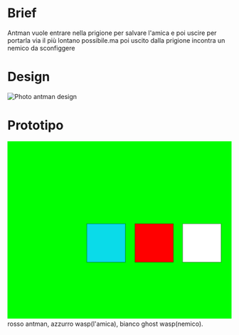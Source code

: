 # Brief
Antman vuole entrare nella prigione per salvare l'amica e poi uscire per portarla via il più lontano possibile.ma poi uscito dalla prigione incontra un nemico da sconfiggere

# Design
![Photo antman design](https://github.com/marconicivitavecchia-story/antman/blob/master/antman.design.jpg)



# Prototipo
![Screenshot antman prototipe](https://github.com/marconicivitavecchia-story/antman/blob/master/Cattura.PNG%20AntMan.PNG)
rosso antman, azzurro wasp(l'amica), bianco ghost wasp(nemico).
